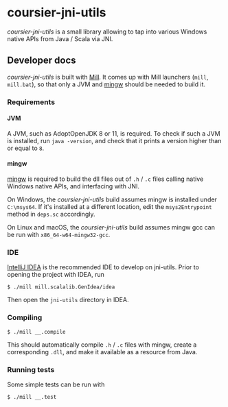 # coursier-jni-utils

*coursier-jni-utils* is a small library allowing to tap into various Windows
native APIs from Java / Scala via JNI.


## Developer docs

*coursier-jni-utils* is built with
[Mill](https://com-lihaoyi.github.io/mill). It comes up with Mill launchers
(`mill`, `mill.bat`), so that only a JVM and [mingw](https://www.mingw-w64.org)
should be needed to build it.

### Requirements

#### JVM

A JVM, such as AdoptOpenJDK 8 or 11, is required.
To check if such a JVM is installed, run
`java -version`, and check that it prints a version
higher than or equal to `8`.

#### mingw

[mingw](https://www.mingw-w64.org) is required to build the dll files out of
`.h` / `.c` files calling native Windows native APIs, and interfacing with JNI.

On Windows, the *coursier-jni-utils* build assumes mingw is installed under
`C:\msys64`. If it's installed at a different location, edit the `msys2Entrypoint`
method in `deps.sc` accordingly.

On Linux and macOS, the *coursier-jni-utils* build assumes mingw gcc can be run with
`x86_64-w64-mingw32-gcc`.

### IDE

[IntelliJ IDEA](https://www.jetbrains.com/idea) is the recommended IDE to
develop on jni-utils. Prior to opening the project with IDEA, run
```text
$ ./mill mill.scalalib.GenIdea/idea
```

Then open the `jni-utils` directory in IDEA.

### Compiling

```text
$ ./mill __.compile
```

This should automatically compile `.h` / `.c` files with mingw, create a
corresponding `.dll`, and make it available as a resource from Java.

### Running tests

Some simple tests can be run with
```text
$ ./mill __.test
```
